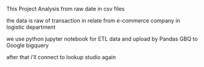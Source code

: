 This Project Analysis from raw date in csv files 

the data is raw of transaction in relate from e-commerce company in logistic department 

we use python jupyter notebook for ETL data and upload by Pandas GBQ to Google bigquery 

after that i'll connect to lookup studio again 
